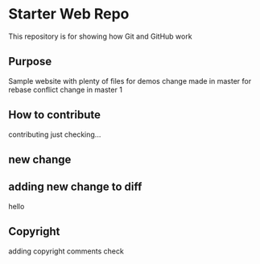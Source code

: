# Starter Web Repo

This repository is for showing how Git and GitHub work

## Purpose

Sample website with plenty of files for demos
change made in master for rebase
conflict change in master 1

## How to contribute
contributing 
just checking...

## new change


## adding new change to diff
hello 

## Copyright
adding copyright comments
check